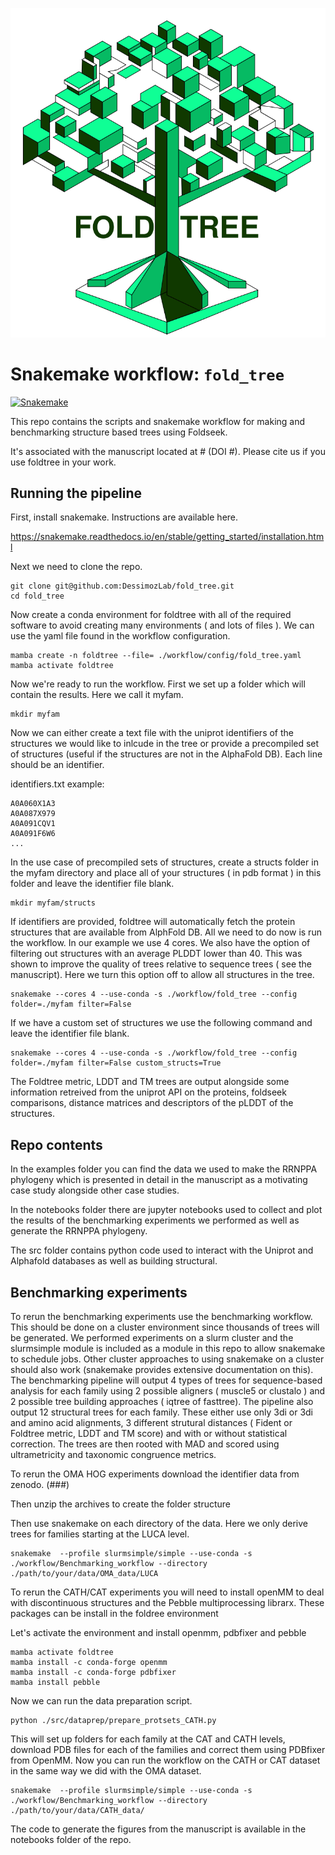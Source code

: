 
![logo](foldtree_logo.png)

# Snakemake workflow: `fold_tree`

[![Snakemake](https://img.shields.io/badge/snakemake-≥7.8.0-brightgreen.svg)](https://snakemake.github.io)

This repo contains the scripts and snakemake workflow for making and benchmarking structure based trees using Foldseek.

It's associated with the manuscript located at # (DOI #). Please cite us if you use foldtree in your work.

## Running the pipeline

First, install snakemake. Instructions are available here.

https://snakemake.readthedocs.io/en/stable/getting_started/installation.html


Next we need to clone the repo.

```
git clone git@github.com:DessimozLab/fold_tree.git
cd fold_tree
```

Now create a conda environment for foldtree with all of the required software to avoid creating many environments ( and lots of files ).
We can use the yaml file found in the workflow configuration. 

```
mamba create -n foldtree --file= ./workflow/config/fold_tree.yaml
mamba activate foldtree
```

Now we're ready to run the workflow.
First we set up a folder which will contain the results. Here we call it myfam.

```
mkdir myfam
```

Now we can either create a text file with the uniprot identifiers of the structures we would like to inlcude in the tree or provide a precompiled set of structures (useful if the structures are not in the AlphaFold DB). Each line should be an identifier. 

identifiers.txt example:
```
A0A060X1A3
A0A087X979
A0A091CQV1
A0A091F6W6
...
```

In the use case of precompiled sets of structures, create a structs folder in the myfam directory and place all of your structures ( in pdb format ) in this folder and leave the identifier file blank.


```
mkdir myfam/structs
```

If identifiers are provided, foldtree will automatically fetch the protein structures that are available from AlphFold DB. All we need to do now is run the workflow. In our example we use 4 cores. We also have the option of filtering out structures with an average PLDDT lower than 40. This was shown to improve the quality of trees relative to sequence trees ( see the manuscript). Here we turn this option off to allow all structures in the tree.

```
snakemake --cores 4 --use-conda -s ./workflow/fold_tree --config folder=./myfam filter=False 

```

If we have a custom set of structures we use the following command and leave the identifier file blank.

```
snakemake --cores 4 --use-conda -s ./workflow/fold_tree --config folder=./myfam filter=False custom_structs=True

```

The Foldtree metric, LDDT and TM trees are output alongside some information retreived from the uniprot API on the proteins, foldseek comparisons, distance matrices and descriptors of the pLDDT of the structures.

## Repo contents

In the examples folder you can find the data we used to make the RRNPPA phylogeny which is presented in detail in the manuscript as a motivating case study alongside other case studies.

In the notebooks folder there are jupyter notebooks used to collect and plot the results of the benchmarking experiments we performed as well as generate the RRNPPA phylogeny.

The src folder contains python code used to interact with the Uniprot and Alphafold databases as well as building structural.


## Benchmarking experiments

To rerun the benchmarking experiments use the benchmarking workflow. This should be done on a cluster environment since thousands of trees will be generated. We performed experiments on a slurm cluster and the slurmsimple module is included as a module in this repo to allow snakemake to schedule jobs. Other cluster approaches to using snakemake on a cluster should also work (snakemake provides extensive documentation on this). The benchmarking pipeline will output 4 types of trees for sequence-based analysis for each family using 2 possible aligners ( muscle5 or clustalo ) and 2 possible tree building approaches ( iqtree of fasttree). The pipeline also output 12 structural trees for each family. These either use only 3di or 3di and amino acid alignments, 3 different strutural distances ( Fident or Foldtree metric, LDDT and TM score) and with or without statistical correction. The trees are then rooted with MAD and scored using ultrametricity and taxonomic congruence metrics.

To rerun the OMA HOG experiments download the identifier data from zenodo. (###)

Then unzip the archives to create the folder structure

Then use snakemake on each directory of the data. Here we only derive trees for families starting at the LUCA level.

```
snakemake  --profile slurmsimple/simple --use-conda -s ./workflow/Benchmarking_workflow --directory  ./path/to/your/data/OMA_data/LUCA
```

To rerun the CATH/CAT experiments you will need to install openMM to deal with discontinuous structures and the Pebble multiprocessing librarx. These packages can be install in the foldree environment

Let's activate the environment and install openmm, pdbfixer and pebble

```
mamba activate foldtree
mamba install -c conda-forge openmm
mamba install -c conda-forge pdbfixer
mamba install pebble
```

Now we can run the data preparation script.

```
python ./src/dataprep/prepare_protsets_CATH.py
```

This will set up folders for each family at the CAT and CATH levels, download PDB files for each of the families and correct them using PDBfixer from OpenMM.
Now you can run the workflow on the CATH or CAT dataset in the same way we did with the OMA dataset.

```
snakemake  --profile slurmsimple/simple --use-conda -s ./workflow/Benchmarking_workflow --directory  ./path/to/your/data/CATH_data/
```

The code to generate the figures from the manuscript is available in the notebooks folder of the repo.
